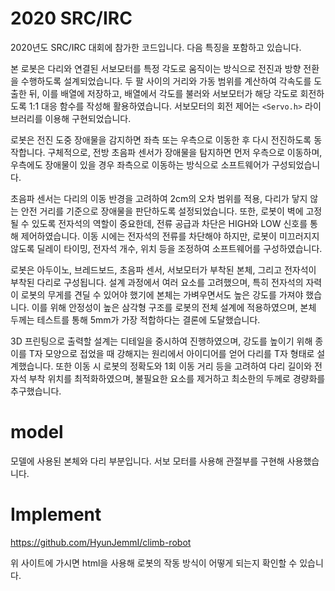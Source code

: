 # 2020 SRC/IRC

2020년도 SRC/IRC 대회에 참가한 코드입니다.
다음 특징을 포함하고 있습니다.

본 로봇은 다리와 연결된 서보모터를 특정 각도로 움직이는 방식으로 전진과 방향 전환을 수행하도록 설계되었습니다. 두 팔 사이의 거리와 가동 범위를 계산하여 각속도를 도출한 뒤, 이를 배열에 저장하고, 배열에서 각도를 불러와 서보모터가 해당 각도로 회전하도록 1:1 대응 함수를 작성해 활용하였습니다. 서보모터의 회전 제어는 `<Servo.h>` 라이브러리를 이용해 구현되었습니다.

로봇은 전진 도중 장애물을 감지하면 좌측 또는 우측으로 이동한 후 다시 전진하도록 동작합니다. 구체적으로, 전방 초음파 센서가 장애물을 탐지하면 먼저 우측으로 이동하며, 우측에도 장애물이 있을 경우 좌측으로 이동하는 방식으로 소프트웨어가 구성되었습니다.

초음파 센서는 다리의 이동 반경을 고려하여 2cm의 오차 범위를 적용, 다리가 닿지 않는 안전 거리를 기준으로 장애물을 판단하도록 설정되었습니다. 또한, 로봇이 벽에 고정될 수 있도록 전자석의 역할이 중요한데, 전류 공급과 차단은 HIGH와 LOW 신호를 통해 제어하였습니다. 이동 시에는 전자석의 전류를 차단해야 하지만, 로봇이 미끄러지지 않도록 딜레이 타이밍, 전자석 개수, 위치 등을 조정하여 소프트웨어를 구성하였습니다.

로봇은 아두이노, 브레드보드, 초음파 센서, 서보모터가 부착된 본체, 그리고 전자석이 부착된 다리로 구성됩니다. 설계 과정에서 여러 요소를 고려했으며, 특히 전자석의 자력이 로봇의 무게를 견딜 수 있어야 했기에 본체는 가벼우면서도 높은 강도를 가져야 했습니다. 이를 위해 안정성이 높은 삼각형 구조를 로봇의 전체 설계에 적용하였으며, 본체 두께는 테스트를 통해 5mm가 가장 적합하다는 결론에 도달했습니다.

3D 프린팅으로 출력할 설계는 디테일을 중시하여 진행하였으며, 강도를 높이기 위해 종이를 T자 모양으로 접었을 때 강해지는 원리에서 아이디어를 얻어 다리를 T자 형태로 설계했습니다. 또한 이동 시 로봇의 정확도와 1회 이동 거리 등을 고려하여 다리 길이와 전자석 부착 위치를 최적화하였으며, 불필요한 요소를 제거하고 최소한의 두께로 경량화를 추구했습니다. 

# model

모델에 사용된 본체와 다리 부분입니다. 
서보 모터를 사용해 관절부를 구현해 사용했습니다.

# Implement

https://github.com/HyunJemmI/climb-robot 

위 사이트에 가시면 html을 사용해 로봇의 작동 방식이 어떻게 되는지 확인할 수 있습니다.